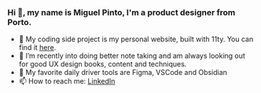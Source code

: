 ### Hi 👋, my name is Miguel Pinto, I'm a product designer from Porto.

- 🔭 My coding side project is my personal website, built with 11ty. You can find it [here](https://www.miguelslp.com/).
- 🌱 I’m recently into doing better note taking and am always looking out for good UX design books, content and techniques.
- 🔧 My favorite daily driver tools are Figma, VSCode and Obsidian
- 📫 How to reach me: [LinkedIn](https://www.linkedin.com/in/miguelslp)

